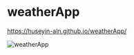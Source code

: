 # weatherApp
https://huseyin-aln.github.io/weatherApp/

![weatherApp](https://user-images.githubusercontent.com/101873227/175812284-4fb466c9-a40d-4e66-a12f-c32ee1cf90cd.gif)
